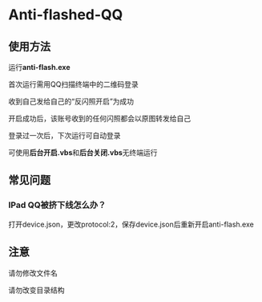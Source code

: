 # Anti-flashed-QQ

## 使用方法

运行**anti-flash.exe**

首次运行需用QQ扫描终端中的二维码登录

收到自己发给自己的“反闪照开启”为成功

开启成功后，该账号收到的任何闪照都会以原图转发给自己

登录过一次后，下次运行可自动登录

可使用**后台开启.vbs**和**后台关闭.vbs**无终端运行

## 常见问题

### IPad QQ被挤下线怎么办？

打开device.json，更改protocol:2，保存device.json后重新开启anti-flash.exe

## 注意

请勿修改文件名

请勿改变目录结构


